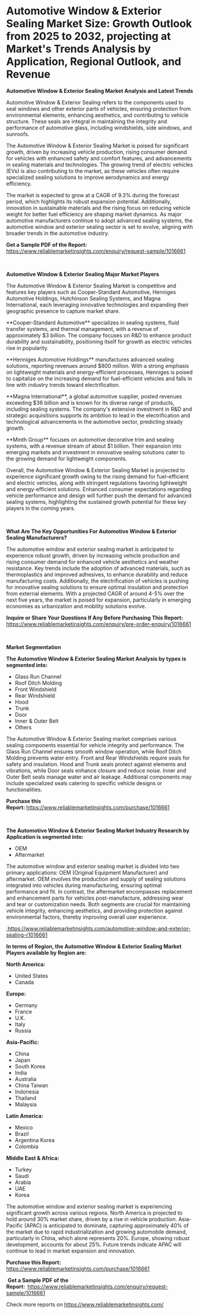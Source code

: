 <p><h1>Automotive Window & Exterior Sealing Market Size: Growth Outlook from 2025 to 2032, projecting at Market's Trends Analysis by Application, Regional Outlook, and Revenue</h1></p><p><strong>Automotive Window & Exterior Sealing Market Analysis and Latest Trends</strong></p>
<p><p>Automotive Window & Exterior Sealing refers to the components used to seal windows and other exterior parts of vehicles, ensuring protection from environmental elements, enhancing aesthetics, and contributing to vehicle structure. These seals are integral in maintaining the integrity and performance of automotive glass, including windshields, side windows, and sunroofs. </p><p>The Automotive Window & Exterior Sealing Market is poised for significant growth, driven by increasing vehicle production, rising consumer demand for vehicles with enhanced safety and comfort features, and advancements in sealing materials and technologies. The growing trend of electric vehicles (EVs) is also contributing to the market, as these vehicles often require specialized sealing solutions to improve aerodynamics and energy efficiency. </p><p>The market is expected to grow at a CAGR of 9.3% during the forecast period, which highlights its robust expansion potential. Additionally, innovation in sustainable materials and the rising focus on reducing vehicle weight for better fuel efficiency are shaping market dynamics. As major automotive manufacturers continue to adopt advanced sealing systems, the automotive window and exterior sealing sector is set to evolve, aligning with broader trends in the automotive industry.</p></p>
<p><strong>Get a Sample PDF of the Report:&nbsp;</strong> <a href="https://www.reliablemarketinsights.com/enquiry/request-sample/1016661?utm_campaign=2197&utm_medium=2&utm_source=Github&utm_content=ia&utm_term=25032025&utm_id=automotive-window-exterior-sealing">https://www.reliablemarketinsights.com/enquiry/request-sample/1016661</a></p>
<p>&nbsp;</p>
<p><strong>Automotive Window & Exterior Sealing Major Market Players</strong></p>
<p><p>The Automotive Window & Exterior Sealing Market is competitive and features key players such as Cooper-Standard Automotive, Henniges Automotive Holdings, Hutchinson Sealing Systems, and Magna International, each leveraging innovative technologies and expanding their geographic presence to capture market share.</p><p>**Cooper-Standard Automotive** specializes in sealing systems, fluid transfer systems, and thermal management, with a revenue of approximately $3 billion. The company focuses on R&D to enhance product durability and sustainability, positioning itself for growth as electric vehicles rise in popularity.</p><p>**Henniges Automotive Holdings** manufactures advanced sealing solutions, reporting revenues around $800 million. With a strong emphasis on lightweight materials and energy-efficient processes, Henniges is poised to capitalize on the increasing demand for fuel-efficient vehicles and falls in line with industry trends toward electrification.</p><p>**Magna International**, a global automotive supplier, posted revenues exceeding $36 billion and is known for its diverse range of products, including sealing systems. The company's extensive investment in R&D and strategic acquisitions supports its ambition to lead in the electrification and technological advancements in the automotive sector, predicting steady growth.</p><p>**Minth Group** focuses on automotive decorative trim and sealing systems, with a revenue stream of about $1 billion. Their expansion into emerging markets and investment in innovative sealing solutions cater to the growing demand for lightweight components.</p><p>Overall, the Automotive Window & Exterior Sealing Market is projected to experience significant growth owing to the rising demand for fuel-efficient and electric vehicles, along with stringent regulations favoring lightweight and energy-efficient solutions. Enhanced consumer expectations regarding vehicle performance and design will further push the demand for advanced sealing systems, highlighting the sustained growth potential for these key players in the coming years.</p></p>
<p>&nbsp;</p>
<p><strong>What Are The Key Opportunities For Automotive Window & Exterior Sealing Manufacturers?</strong></p>
<p><p>The automotive window and exterior sealing market is anticipated to experience robust growth, driven by increasing vehicle production and rising consumer demand for enhanced vehicle aesthetics and weather resistance. Key trends include the adoption of advanced materials, such as thermoplastics and improved adhesives, to enhance durability and reduce manufacturing costs. Additionally, the electrification of vehicles is pushing for innovative sealing solutions to ensure optimal insulation and protection from external elements. With a projected CAGR of around 4-5% over the next five years, the market is poised for expansion, particularly in emerging economies as urbanization and mobility solutions evolve.</p></p>
<p><strong>Inquire or Share Your Questions If Any Before Purchasing This Report:</strong> <a href="https://www.reliablemarketinsights.com/enquiry/pre-order-enquiry/1016661?utm_campaign=2197&utm_medium=2&utm_source=Github&utm_content=ia&utm_term=25032025&utm_id=automotive-window-exterior-sealing">https://www.reliablemarketinsights.com/enquiry/pre-order-enquiry/1016661</a></p>
<p>&nbsp;</p>
<p><strong>Market Segmentation</strong></p>
<p><strong>The Automotive Window & Exterior Sealing Market Analysis by types is segmented into:</strong></p>
<p><ul><li>Glass Run Channel</li><li>Roof Ditch Molding</li><li>Front Windshield</li><li>Rear Windshield</li><li>Hood</li><li>Trunk</li><li>Door</li><li>Inner & Outer Belt</li><li>Others</li></ul></p>
<p><p>The Automotive Window & Exterior Sealing market comprises various sealing components essential for vehicle integrity and performance. The Glass Run Channel ensures smooth window operation, while Roof Ditch Molding prevents water entry. Front and Rear Windshields require seals for safety and insulation. Hood and Trunk seals protect against elements and vibrations, while Door seals enhance closure and reduce noise. Inner and Outer Belt seals manage water and air leakage. Additional components may include specialized seals catering to specific vehicle designs or functionalities.</p></p>
<p><strong>Purchase this Report:&nbsp;</strong><a href="https://www.reliablemarketinsights.com/purchase/1016661?utm_campaign=2197&utm_medium=2&utm_source=Github&utm_content=ia&utm_term=25032025&utm_id=automotive-window-exterior-sealing">https://www.reliablemarketinsights.com/purchase/1016661</a></p>
<p>&nbsp;</p>
<p><strong>The Automotive Window & Exterior Sealing Market Industry Research by Application is segmented into:</strong></p>
<p><ul><li>OEM</li><li>Aftermarket</li></ul></p>
<p><p>The automotive window and exterior sealing market is divided into two primary applications: OEM (Original Equipment Manufacturer) and aftermarket. OEM involves the production and supply of sealing solutions integrated into vehicles during manufacturing, ensuring optimal performance and fit. In contrast, the aftermarket encompasses replacement and enhancement parts for vehicles post-manufacture, addressing wear and tear or customization needs. Both segments are crucial for maintaining vehicle integrity, enhancing aesthetics, and providing protection against environmental factors, thereby improving overall user experience.</p></p>
<p><a href="https://www.reliablemarketinsights.com/automotive-window-and-exterior-sealing-r1016661?utm_campaign=2197&utm_medium=2&utm_source=Github&utm_content=ia&utm_term=25032025&utm_id=automotive-window-exterior-sealing">&nbsp;https://www.reliablemarketinsights.com/automotive-window-and-exterior-sealing-r1016661</a></p>
<p><strong>In terms of Region, the Automotive Window & Exterior Sealing Market Players available by Region are:</strong></p>
<p>
    <p> <strong> North America: </strong>
        <ul>
            <li>United States</li>
            <li>Canada</li>
        </ul>
        </p> 
    <p> <strong> Europe: </strong>
        <ul>
            <li>Germany</li>
            <li>France</li>
            <li>U.K.</li>
            <li>Italy</li>
            <li>Russia</li>
        </ul>
        </p> 
    <p> <strong> Asia-Pacific: </strong>
        <ul>
            <li>China</li>
            <li>Japan</li>
            <li>South Korea</li>
            <li>India</li>
            <li>Australia</li>
            <li>China Taiwan</li>
            <li>Indonesia</li>
            <li>Thailand</li>
            <li>Malaysia</li>
        </ul>
        </p> 
    <p> <strong> Latin America: </strong>
        <ul>
            <li>Mexico</li>
            <li>Brazil</li>
            <li>Argentina Korea</li>
            <li>Colombia</li>
        </ul>
        </p> 
    <p> <strong> Middle East & Africa: </strong>
        <ul>
            <li>Turkey</li>
            <li>Saudi</li>
            <li>Arabia</li>
            <li>UAE</li>
            <li>Korea</li>
        </ul>
    </p>
    </p>
<p><p>The automotive window and exterior sealing market is experiencing significant growth across various regions. North America is projected to hold around 30% market share, driven by a rise in vehicle production. Asia-Pacific (APAC) is anticipated to dominate, capturing approximately 40% of the market due to rapid industrialization and growing automobile demand, particularly in China, which alone represents 20%. Europe, showing robust development, accounts for about 25%. Future trends indicate APAC will continue to lead in market expansion and innovation.</p></p>
<p><strong>Purchase this Report: </strong><a href="https://www.reliablemarketinsights.com/purchase/1016661?utm_campaign=2197&utm_medium=2&utm_source=Github&utm_content=ia&utm_term=25032025&utm_id=automotive-window-exterior-sealing">https://www.reliablemarketinsights.com/purchase/1016661</a></p>
<p>&nbsp;<strong>Get a Sample PDF of the Report:&nbsp;&nbsp;</strong><a href="https://www.reliablemarketinsights.com/enquiry/request-sample/1016661?utm_campaign=2197&utm_medium=2&utm_source=Github&utm_content=ia&utm_term=25032025&utm_id=automotive-window-exterior-sealing">https://www.reliablemarketinsights.com/enquiry/request-sample/1016661</a></p>
<p><strong></strong></p>
<p>Check more reports on <a href="https://www.reliablemarketinsights.com/?utm_campaign=2197&utm_medium=2&utm_source=Github&utm_content=ia&utm_term=25032025&utm_id=automotive-window-exterior-sealing">https://www.reliablemarketinsights.com/</a></p>